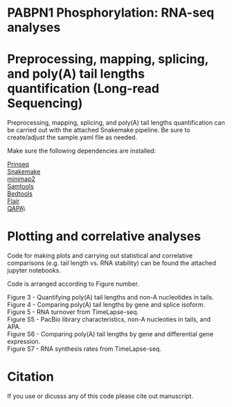 # PABPN1 Phosphorylation: RNA-seq analyses

# Preprocessing, mapping, splicing, and poly(A) tail lengths quantification (Long-read Sequencing)

Preprocessing, mapping, splicing, and poly(A) tail lengths quantification can be carried out with the attached Snakemake pipeline. Be sure to create/adjust the sample.yaml file as needed.

Make sure the following dependencies are installed:

[Prinseq](https://prinseq.sourceforge.net/)\
[Snakemake](https://snakemake.readthedocs.io/en/stable/index.html)\
[minimap2](https://lh3.github.io/minimap2/minimap2.html)\
[Samtools](https://www.htslib.org/)\
[Bedtools](https://bedtools.readthedocs.io/en/latest/index.html)\
[Flair](https://flair.readthedocs.io/en/latest/)\
[QAPA](https://github.com/morrislab/qapa)\


# Plotting and correlative analyses

Code for making plots and carrying out statistical and correlative comparisons (e.g. tail length vs. RNA stability) can be found the attached jupyter notebooks. 

Code is arranged according to Figure number.

 Figure 3 - Quantifying poly(A) tail lengths and non-A nucleotides in tails.\
 Figure 4 - Comparing poly(A) tail lengths by gene and splice isoform.\
 Figure 5 - RNA turnover from TimeLapse-seq.\
 Figure S5 - PacBio library characteristics, non-A nucleoties in tails, and APA.\
 Figure S6 - Comparing poly(A) tail lengths by gene and differential gene expression.\
 Figure S7 - RNA synthesis rates from TimeLapse-seq.

# Citation
If you use or dicusss any of this code please cite out manuscript. 
